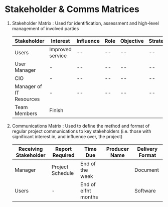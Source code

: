 # Stakeholder & Comms Matrices

1. Stakeholder Matrix : Used for identification, assessment and high-level management of involved parties

   | Stakeholder             | Interest         | Influence | Role | Objective | Strategy |
   | ----------------------- | ---------------- | --------- | ---- | --------- | -------- |
   | Users                   | Improved service | --        | --   | --        | --       |
   | User Manager            | -                | --        | --   | --        | --       |
   | CIO                     | -                | --        | --   | --        | --       |
   | Manager of IT Resources | -                | --        | --   | --        | --       |
   |Team Members | Finish

2) Communications Matrix : Used to define the method and format of regular project communications to key stakeholders (i.e. those with significant interest in, and influence over, the project)

   | Receiving Stakeholder | Report Required  | Time Due            | Producer Name | Delivery Format |
   | --------------------- | ---------------- | ------------------- | ------------- | --------------- |
   | Manager               | Project Schedule | End of the week     |               | Document        |
   | Users                 | -                | End of eifht months |               | Software        |
